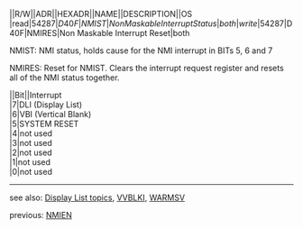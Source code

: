 ||R/W||ADR||HEXADR||NAME||DESCRIPTION||OS  
|read|54287|$D40F|NMIST|Non Maskable Interrupt Status|both  
|write|54287|$D40F|NMIRES|Non Maskable Interrupt Reset|both  
  
NMIST: NMI status, holds cause for the NMI interrupt in BITs 5, 6 and 7  
  
NMIRES: Reset for NMIST. Clears the interrupt request register and resets all of the NMI status together.  
  
||Bit||Interrupt  
|7|DLI (Display List)  
|6|VBI (Vertical Blank)  
|5|SYSTEM RESET  
|4|not used  
|3|not used  
|2|not used  
|1|not used  
|0|not used  
  
---
  
see also: [Display List topics](../Displaylist_topics/index.md), [VVBLKI](../VVBLKI/index.md), [WARMSV](../WARMSV/index.md)  
  
previous: [NMIEN](../NMIEN/index.md)  
